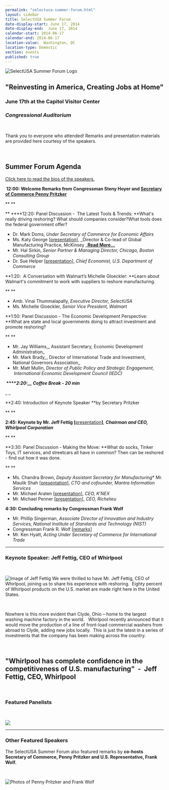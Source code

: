 ```yaml
---
permalink: "selectusa-summer-forum.html"
layout: sidebar
title: SelectUSA Summer Forum
date-display-start: June 17, 2014
date-display-end:  June 17, 2014
calendar-start: 2014-06-17
calendar-end: 2014-06-17
location-value:  Washington, DC
location-type: Domestic
section: events
published: true
---
```


![SelectUSA Summer Forum Logo](../images/summer_forum_graphic-633x238.png "SelectUSA Summer Forum")

## "Reinvesting in America, Creating Jobs at Home"

### June 17th at the Capitol Visitor Center

### _Congressional Auditorium &nbsp;_

&nbsp;

Thank you to everyone who attended! Remarks and presentation materials are provided here courtesy of the speakers.

&nbsp;

## Summer Forum Agenda

[Click here to read the bios of the speakers.](../documents/all_speaker_bios_for_handout_final.pdf)


**&nbsp;12:00:
Welcome Remarks from Congressman Steny Hoyer and [Secretary of Commerce Penny Pritzker](http://www.commerce.gov/news/secretary-speeches/2014/06/17/selectusa-summer-forum-reinvesting-america-creating-jobs-home)**

**
**

**&nbsp;****12:20:
Panel Discussion - &nbsp;The Latest Tools &amp; Trends: **What's really driving reshoring? What should companies consider?What tools does the federal government offer?

*   Dr. Mark Doms, _Under
Secretary of Commerce for Economic Affairs_
*   Ms. Katy George [[presentation](documents/katy_george_selectusa_summer_forum_jun_17_2014.pdf)],
_Director &amp; Co-lead of Global Manufacturing Practice, McKinsey _**[Read More...](http://www.mckinsey.com/insights/manufacturing/shaping_the_future_of_manufacturing)**
*   Mr. Hal Sirkin,
_Senior Partner &amp; Managing Director, Chicago, Boston Consulting Group_
*   Dr. Sue Helper [[presentation](../documents/final_sue_helper_selectusa_summer_forum_jun_17_2014.pdf)],
_Chief Economist, U.S. Department of Commerce_

**1:20: &nbsp;A Conversation with Walmart’s Michelle Gloeckler: **Learn about Walmart's commitment to work with suppliers to reshore manufacturing.&nbsp;

**
**

*   Amb. Vinai
Thummalapally, _Executive Director, SelectUSA_
*   Ms. Michelle
Gloeckler, _Senior Vice President, Walmart_

**1:50:
Panel Discussion - The Economic
Development Perspective: **What are state and local governments doing to attract investment and promote reshoring?

**
**

*   Mr. Jay Williams,_
Assistant Secretary, Economic Development Administration_
*   Mr. Mark Brady,_ Director of International Trade and Investment, National Governors Association_
*   Mr. Matt Mullin,
_Director of Public Policy and Strategic Engagement_, _&nbsp;International Economic Development Council (IEDC)_

**&nbsp;****_2:20:__&nbsp;Coffee Break - 20 min_**

_
_

**2:40: Introduction of Keynote Speaker **by Secretary Pritzker

**
**

**2:45:
Keynote by Mr. Jeff Fettig [**[presentation](../documents/jeff_fettig_selectusa_summer_forum_jun_17_2014.pdf)**]**,&nbsp;**_Chairman and CEO, Whirlpool Corporation_**

**
**

**3:30:
Panel Discussion - Making the Move: **What do socks, Tinker Toys, IT services, and streetcars all have in common? Then can be reshored - find out how it was done.

**
**

*   Ms. Chandra Brown,
_Deputy Assistant Secretary for Manufacturing_*   Mr. Maulik Shah [[presentation](../documents/maulik_shah_selectusa_summer_forum_jun_17_2014.pdf)], _CTO
and cofounder, Mantra Information Services_
*   Mr. Michael Araten [[presentation](../documents/michael_araten_selectusa_summer_forum_jun_17_2014.pdf)],
_CEO, K’NEX_
*   Mr. Michael Penner [[presentation](../documents/michael_penner_selectusa_summer_forum_jun_17_2014.pdf)],
_CEO, Richelieu_

**4:30:
Concluding remarks by Congressman Frank Wolf&nbsp;**

*   Mr. Phillip Singerman, _Associate Director of Innovation and
Industry Services, National Institute of Standards and Technology (NIST)_
*   Congressman Frank R. Wolf [[remarks](http://wolf.house.gov/media-center/press-releases/wolf-its-time-to-bring-manufacturing-jobs-back-home#.U-omR_ldX1Y)]
*   Mr. Ken Hyatt, _Acting Under Secretary of Commerce for International Trade_

    
* * *


### Keynote Speaker: Jeff Fettig, CEO of Whirlpool

&nbsp;

<span class="imgeventleft">![Image of Jeff Fettig](../images/jeff-206x261.png "Jeff Fettig")</span>
We were thrilled to have Mr. Jeff Fettig, CEO
        of Whirlpool, joining us to share his experience with reshoring.
        &nbsp;Eighty percent of Whirlpool products on the U.S. market are made
        right here in the United States.

&nbsp;

Nowhere is this more evident than
        Clyde, Ohio – home to the largest washing machine factory in the world.
        &nbsp; Whirlpool recently announced that it would move the production
        of a line of front-load commercial washers from abroad to Clyde, adding
        new jobs locally. &nbsp;This is just the latest in a series of
        investments that the company has been making across the country.

&nbsp;

## "Whirlpool has complete confidence in the competitiveness of U.S. manufacturing" &nbsp;- &nbsp;Jeff Fettig, CEO, Whirlpool


&nbsp;

### **Featured Panelists**

&nbsp;

![](../images/panel_grouped-506x248.png)


* * *


### Other Featured Speakers

The SelectUSA Summer Forum also featured remarks by **co-hosts Secretary of Commerce, Penny Pritzker and U.S. Representative,
        Frank Wolf.**

&nbsp;

![Photos of Penny Pritzker and Frank Wolf](../images/both_0.png "Penny Pritzker and Frank Wolf")
